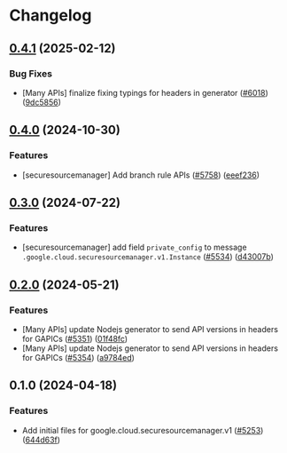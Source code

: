 # Changelog

## [0.4.1](https://github.com/googleapis/google-cloud-node/compare/securesourcemanager-v0.4.0...securesourcemanager-v0.4.1) (2025-02-12)


### Bug Fixes

* [Many APIs] finalize fixing typings for headers in generator ([#6018](https://github.com/googleapis/google-cloud-node/issues/6018)) ([9dc5856](https://github.com/googleapis/google-cloud-node/commit/9dc585661489f51bb7a85b39519fd8b11dfffc5b))

## [0.4.0](https://github.com/googleapis/google-cloud-node/compare/securesourcemanager-v0.3.0...securesourcemanager-v0.4.0) (2024-10-30)


### Features

* [securesourcemanager] Add branch rule APIs ([#5758](https://github.com/googleapis/google-cloud-node/issues/5758)) ([eeef236](https://github.com/googleapis/google-cloud-node/commit/eeef23662c220fff4eb0011878edcf9a0986d1af))

## [0.3.0](https://github.com/googleapis/google-cloud-node/compare/securesourcemanager-v0.2.0...securesourcemanager-v0.3.0) (2024-07-22)


### Features

* [securesourcemanager] add field `private_config` to message `.google.cloud.securesourcemanager.v1.Instance` ([#5534](https://github.com/googleapis/google-cloud-node/issues/5534)) ([d43007b](https://github.com/googleapis/google-cloud-node/commit/d43007bf645222cac88491b6a16ff9b273e2063f))

## [0.2.0](https://github.com/googleapis/google-cloud-node/compare/securesourcemanager-v0.1.0...securesourcemanager-v0.2.0) (2024-05-21)


### Features

* [Many APIs] update Nodejs generator to send API versions in headers for GAPICs ([#5351](https://github.com/googleapis/google-cloud-node/issues/5351)) ([01f48fc](https://github.com/googleapis/google-cloud-node/commit/01f48fce63ec4ddf801d59ee2b8c0db9f6fb8372))
* [Many APIs] update Nodejs generator to send API versions in headers for GAPICs ([#5354](https://github.com/googleapis/google-cloud-node/issues/5354)) ([a9784ed](https://github.com/googleapis/google-cloud-node/commit/a9784ed3db6ee96d171762308bbbcd57390b6866))

## 0.1.0 (2024-04-18)


### Features

* Add initial files for google.cloud.securesourcemanager.v1 ([#5253](https://github.com/googleapis/google-cloud-node/issues/5253)) ([644d63f](https://github.com/googleapis/google-cloud-node/commit/644d63f0bdde9eda217a94e27d4e741a4e3c1b86))
